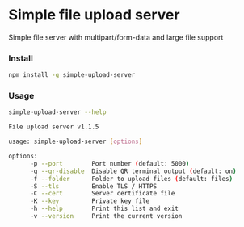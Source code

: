 # Simple file upload server

Simple file server with multipart/form-data and large file support

### Install

```bash
npm install -g simple-upload-server
```

### Usage

```bash
simple-upload-server --help

File upload server v1.1.5

usage: simple-upload-server [options]

options:
      -p --port        Port number (default: 5000)
      -q --qr-disable  Disable QR terminal output (default: on)
      -f --folder      Folder to upload files (default: files)
      -S --tls         Enable TLS / HTTPS
      -C --cert        Server certificate file
      -K --key         Private key file
      -h --help        Print this list and exit
      -v --version     Print the current version
```
